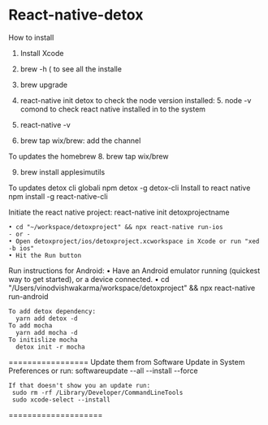 # React-native-detox
How to install
  1. Install Xcode
  
 

  2. brew -h ( to see all the installe
  2. brew upgrade
  3. react-native init detox
  to check the node version installed:
    5. node -v
 comond to check react native installed in to the system  
  6. react-native -v
  7. brew tap wix/brew: add the channel 
  
  To updates the homebrew
   8. brew tap wix/brew
   
  9. brew install applesimutils 
  
  To updates detox cli globali
    npm detox -g detox-cli
  Install to react native
    npm install -g react-native-cli
   
   Initiate the react native project:
    react-native init detoxprojectname
    
    • cd "~/workspace/detoxproject" && npx react-native run-ios
    - or -
    • Open detoxproject/ios/detoxproject.xcworkspace in Xcode or run "xed -b ios"
    • Hit the Run button

  Run instructions for Android:
    • Have an Android emulator running (quickest way to get started), or a device connected.
    • cd "/Users/vinodvishwakarma/workspace/detoxproject" && npx react-native run-android
    
    To add detox dependency:
      yarn add detox -d
    To add mocha 
      yarn add mocha -d
    To initislize mocha
      detox init -r mocha
      
  =================
      Update them from Software Update in System Preferences or run:
      softwareupdate --all --install --force

    If that doesn't show you an update run:
     sudo rm -rf /Library/Developer/CommandLineTools
     sudo xcode-select --install
  ====================
